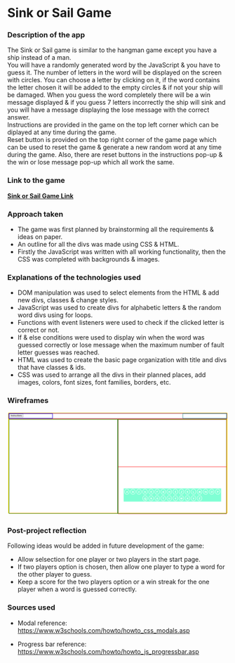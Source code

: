 # Sink or Sail Game  


### Description of the app
The Sink or Sail game is similar to the hangman game except you have a ship instead of a man.  
You will have a randomly generated word by the JavaScript & you have to guess it. The number of letters in the word will be displayed on the screen with circles. You can choose a letter by clicking on it, if the word contains the letter chosen it will be added to the empty circles & if not your ship will be damaged. When you guess the word completely there will be a win message displayed & if you guess 7 letters incorrectly the ship will sink and you will have a message displaying the lose message with the correct answer.  
Instructions are provided in the game on the top left corner which can be diplayed at any time during the game.  
Reset button is provided on the top right corner of the game page which can be used to reset the game & generate a new random word at any time during the game. Also, there are reset buttons in the instructions pop-up & the win or lose message pop-up which all work the same.  


### Link to the game  

<a href="https://layla-baqer.github.io/Project1-Sink-or-Sail/">**Sink or Sail Game Link**</a>  


### Approach taken  
* The game was first planned by brainstorming all the requirements & ideas on paper.  
* An outline for all the divs was made using CSS & HTML.  
* Firstly the JavaScript was written with all working functionality, then the CSS was completed with backgrounds & images.  


### Explanations of the technologies used  
* DOM manipulation was used to select elements from the HTML & add new divs, classes & change styles.  
* JavaScript was used to create divs for alphabetic letters & the random word divs using for loops.  
* Functions with event listeners were used to check if the clicked letter is correct or not.  
* If & else conditions were used to display win when the word was guessed correctly or lose message when the maximum number of fault letter guesses was reached.  
* HTML was used to create the basic page organization with title and divs that have classes & ids.  
* CSS was used to arrange all the divs in their planned places, add images, colors, font sizes, font families, borders, etc.  


### Wireframes  
  
![Wireframe](Images/Wireframe.PNG)  


### Post-project reflection  
Following ideas would be added in future development of the game:  
* Allow selsection for one player or two players in the start page.  
* If two players option is chosen, then allow one player to type a word for the other player to guess.  
* Keep a score for the two players option or a win streak for the one player when a word is guessed correctly.  


### Sources used  

* Modal reference:  
  https://www.w3schools.com/howto/howto_css_modals.asp

* Progress bar reference:  
  https://www.w3schools.com/howto/howto_js_progressbar.asp